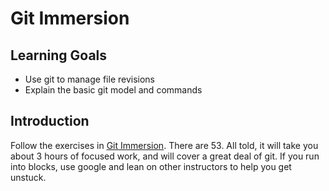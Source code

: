 # Git Immersion

## Learning Goals

- Use git to manage file revisions
- Explain the basic git model and commands

## Introduction

Follow the exercises in [Git Immersion](http://gitimmersion.com). There are 53. All told, it will take you about 3 hours of focused work, and will cover a great deal of git. If you run into blocks, use google and lean on other instructors to help you get unstuck.
